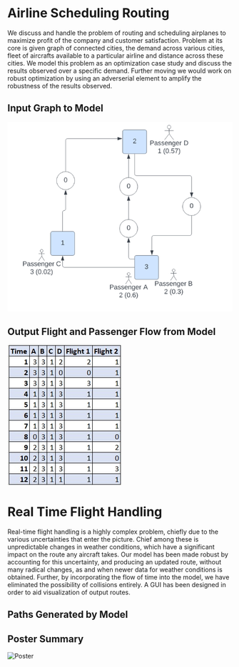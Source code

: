 # Airline Scheduling Routing
We discuss and handle the problem of routing and scheduling airplanes to maximize profit of the company and customer satisfaction. Problem at its core is given 
graph of connected cities, the demand across various cities, fleet of aircrafts available to a particular airline and distance across these cities. We model this problem as an optimization case study and discuss the results observed over a specific demand. Further moving we would work on robust optimization by using an adverserial element to amplify the robustness of the results observed.
 
## Input Graph to Model
![Input Graph Image](https://github.com/namritaansh02/Airline-Scheduling-Routing/blob/main/input%20graph.png)

## Output Flight and Passenger Flow from Model 
![Results Image](https://github.com/namritaansh02/Airline-Scheduling-Routing/blob/main/results.jpg)

# Real Time Flight Handling
Real-time flight handling is a highly complex problem, chiefly due to the various uncertainties that enter the picture. Chief among these is unpredictable changes in weather conditions, which have a significant impact on the route any aircraft takes. Our model has been made robust by accounting for this uncertainty, and producing an updated route, without many radical changes, as and when newer data for weather conditions is obtained. Further, by incorporating the flow of time into the model, we have eliminated the possibility of collisions entirely. A GUI has been designed in order to aid visualization of output routes.

## Paths Generated by Model


## Poster Summary
![Poster](https://github.com/namritaansh02/Airline-Scheduling-Routing/blob/main/IEOR%20Poster.jpg)
